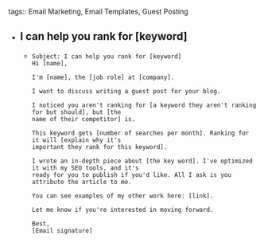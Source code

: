 tags:: Email Marketing, Email Templates, Guest Posting

- ## I can help you rank for [keyword]
	- ```
	  Subject: I can help you rank for [keyword]
	  Hi [name],
	  
	  I'm [name], the [job role] at [company].
	  
	  I want to discuss writing a guest post for your blog.
	  
	  I noticed you aren't ranking for [a keyword they aren't ranking for but should], but [the
	  name of their competitor] is.
	  
	  This keyword gets [number of searches per month]. Ranking for it will [explain why it's
	  important they rank for this keyword].
	  
	  I wrote an in-depth piece about [the key word]. I've optimized it with my SEO tools, and it's
	  ready for you to publish if you'd like. All I ask is you attribute the article to me.
	  
	  You can see examples of my other work here: [link].
	  
	  Let me know if you're interested in moving forward.
	  
	  Best,
	  [Email signature]
	  ```